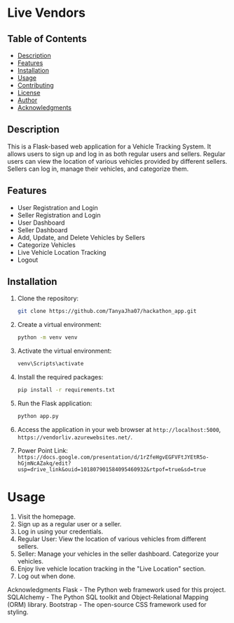# Live Vendors

## Table of Contents
- [Description](#description)
- [Features](#features)
- [Installation](#installation)
- [Usage](#usage)
- [Contributing](#contributing)
- [License](#license)
- [Author](#author)
- [Acknowledgments](#acknowledgments)

## Description
This is a Flask-based web application for a Vehicle Tracking System. It allows users to sign up and log in as both regular users and sellers. Regular users can view the location of various vehicles provided by different sellers. Sellers can log in, manage their vehicles, and categorize them.

## Features
- User Registration and Login
- Seller Registration and Login
- User Dashboard
- Seller Dashboard
- Add, Update, and Delete Vehicles by Sellers
- Categorize Vehicles
- Live Vehicle Location Tracking
- Logout

## Installation
1. Clone the repository:

   ```bash
   git clone https://github.com/TanyaJha07/hackathon_app.git

2. Create a virtual environment:
    ```bash
   python -m venv venv

3. Activate the virtual environment:
    ```bash
    venv\Scripts\activate

4. Install the required packages:
    ```bash
    pip install -r requirements.txt

5. Run the Flask application:
    ```bash
    python app.py

6. Access the application in your web browser at `http://localhost:5000`, `https://vendorliv.azurewebsites.net/`.

7. Power Point Link: `https://docs.google.com/presentation/d/1rZfeHgvEGFVFtJYEtR5o-hGjmNcAZakq/edit?usp=drive_link&ouid=101807901584095460932&rtpof=true&sd=true`

# Usage
1. Visit the homepage.
2. Sign up as a regular user or a seller.
3. Log in using your credentials.
4. Regular User:
    View the location of various vehicles from different sellers.
5. Seller:
    Manage your vehicles in the seller dashboard.
    Categorize your vehicles.
6. Enjoy live vehicle location tracking in the "Live Location" section.
7. Log out when done.

Acknowledgments
Flask - The Python web framework used for this project.
SQLAlchemy - The Python SQL toolkit and Object-Relational Mapping (ORM) library.
Bootstrap - The open-source CSS framework used for styling.


